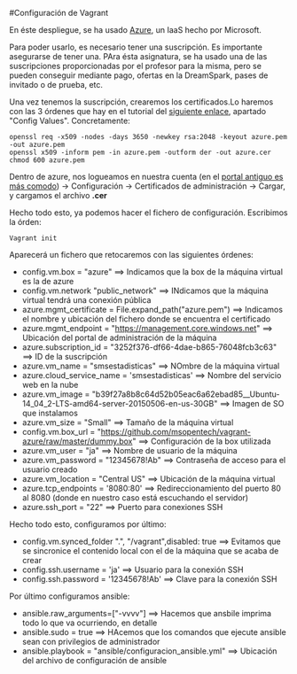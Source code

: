 #Configuración de Vagrant

En éste despliegue, se ha usado [Azure](https://azure.microsoft.com/es-es/), un IaaS hecho por Microsoft.

Para poder usarlo, es necesario tener una suscripción. Es importante asegurarse de tener una. PAra ésta asignatura, se ha usado una de las suscripciones proporcionadas por el profesor para la misma, pero se pueden conseguir mediante pago, ofertas en la DreamSpark, pases de invitado o de prueba, etc.

Una vez tenemos la suscripción, crearemos los certificados.Lo haremos con las 3 órdenes que hay en el tutorial del [siguiente enlace](https://jujucharms.com/docs/stable/config-azure), apartado "Config Values". Concretamente:
```
openssl req -x509 -nodes -days 3650 -newkey rsa:2048 -keyout azure.pem -out azure.pem
openssl x509 -inform pem -in azure.pem -outform der -out azure.cer
chmod 600 azure.pem
```

Dentro de azure, nos logueamos en nuestra cuenta (en el [portal antiguo es más comodo](https://manage.windowsazure.com/)) -> Configuración -> Certificados de administración -> Cargar, y cargamos el archivo **.cer**

Hecho todo esto, ya podemos hacer el fichero de configuración. Escribimos la órden:

	Vagrant init

Aparecerá un fichero que retocaremos con las siguientes órdenes:

* config.vm.box = "azure" ==> Indicamos que la box de la máquina virtual es la de azure
* config.vm.network "public_network" ==> INdicamos que la máquina virtual tendrá una conexión pública
* azure.mgmt_certificate = File.expand_path("azure.pem") ==> Indicamos el nombre y ubicación del fichero donde se encuentra el certificado
* azure.mgmt_endpoint    = "https://management.core.windows.net" ==> Ubicación del portal de administración de la máquina
* azure.subscription_id = "3252f376-df66-4dae-b865-76048fcb3c63" ==> ID de la suscripción
* azure.vm_name     = "smsestadisticas" ==> NOmbre de la máquina virtual
* azure.cloud_service_name = 'smsestadisticas' ==> Nombre del servicio web en la nube
* azure.vm_image    = "b39f27a8b8c64d52b05eac6a62ebad85__Ubuntu-14_04_2-LTS-amd64-server-20150506-en-us-30GB" ==> Imagen de SO que instalamos
* azure.vm_size     = "Small" ==> Tamaño de la máquina virtual
* config.vm.box_url = "https://github.com/msopentech/vagrant-azure/raw/master/dummy.box" ==> Configuración de la box utilizada
* azure.vm_user = "ja"  ==> Nombre de usuario de la máquina
* azure.vm_password = "12345678!Ab" ==> Contraseña de acceso para el usuario creado
* azure.vm_location = "Central US" ==> Ubicación de la máquina virtual
* azure.tcp_endpoints = '8080:80' ==> Redireccionamiento del puerto 80 al 8080 (donde en nuestro caso está escuchando el servidor)
* azure.ssh_port = "22" ==> Puerto para conexiones SSH

Hecho todo esto, configuramos por último:
	
* config.vm.synced_folder ".", "/vagrant",disabled: true ==> Evitamos que se sincronice el contenido local con el de la máquina que se acaba de crear
* config.ssh.username = 'ja'  ==> Usuario para la conexión SSH
* config.ssh.password = '12345678!Ab' ==> Clave para la conexión SSH

Por último configuramos ansible:

* ansible.raw_arguments=["-vvvv"] ==> Hacemos que ansbile imprima todo lo que va ocurriendo, en detalle
* ansible.sudo = true ==> HAcemos que los comandos que ejecute ansible sean con privilegios de administrador
* ansible.playbook = "ansible/configuracion_ansible.yml"	==> Ubicación del archivo de configuración de ansible
